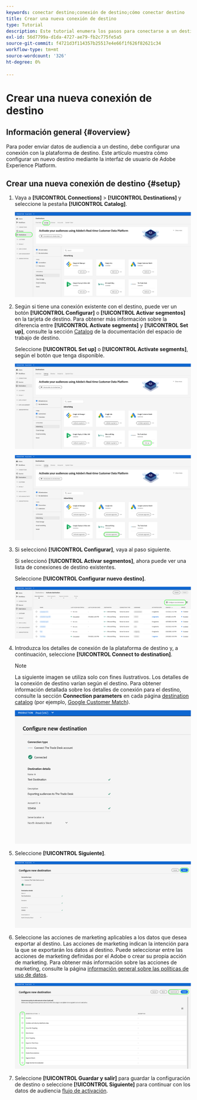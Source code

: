 ```yaml
---
keywords: conectar destino;conexión de destino;cómo conectar destino
title: Crear una nueva conexión de destino
type: Tutorial
description: Este tutorial enumera los pasos para conectarse a un destino en Adobe Experience Platform
exl-id: 56d7799a-d1da-4727-ae79-fb2c775fe5a5
source-git-commit: f4721d3f114357b25517e4e66f1f626f82621c34
workflow-type: tm+mt
source-wordcount: '326'
ht-degree: 0%

---
```


# Crear una nueva conexión de destino

## Información general {#overview}

Para poder enviar datos de audiencia a un destino, debe configurar una conexión con la plataforma de destino. Este artículo muestra cómo configurar un nuevo destino mediante la interfaz de usuario de Adobe Experience Platform.

## Crear una nueva conexión de destino {#setup}

1. Vaya a **[!UICONTROL Connections]** > **[!UICONTROL Destinations]** y seleccione la pestaña **[!UICONTROL Catalog]**.

   ![Página Catálogo](../assets/ui/connect-destinations/catalog.png)

1. Según si tiene una conexión existente con el destino, puede ver un botón **[!UICONTROL Configurar]** o **[!UICONTROL Activar segmentos]** en la tarjeta de destino. Para obtener más información sobre la diferencia entre **[!UICONTROL Activate segments]** y **[!UICONTROL Set up]**, consulte la sección [Catalog](../ui/destinations-workspace.md#catalog) de la documentación del espacio de trabajo de destino.

   Seleccione **[!UICONTROL Set up]** o **[!UICONTROL Activate segments]**, según el botón que tenga disponible.

   ![Página Catálogo](../assets/ui/connect-destinations/set-up.png)

   ![Activar segmentos](../assets/ui/connect-destinations/activate-segments.png)

1. Si seleccionó **[!UICONTROL Configurar]**, vaya al paso siguiente.

   Si seleccionó **[!UICONTROL Activar segmentos]**, ahora puede ver una lista de conexiones de destino existentes.

   Seleccione **[!UICONTROL Configurar nuevo destino]**.

   ![Configurar nuevo destino](../assets/ui/connect-destinations/configure-new-destination.png)

1. Introduzca los detalles de conexión de la plataforma de destino y, a continuación, seleccione **[!UICONTROL Connect to destination]**.

   >[!NOTE]
   >
   >La siguiente imagen se utiliza solo con fines ilustrativos. Los detalles de la conexión de destino varían según el destino. Para obtener información detallada sobre los detalles de conexión para el destino, consulte la sección **Connection parameters** en cada página [destination catalog](../catalog/overview.md) (por ejemplo, [Google Customer Match](..//catalog/advertising/google-customer-match.md#parameters)).

   ![Conectarse al destino](../assets/ui/connect-destinations/connect-destination.png)

1. Seleccione **[!UICONTROL Siguiente]**.

   ![Conectarse al destino](../assets/ui/connect-destinations/next.png)

1. Seleccione las acciones de marketing aplicables a los datos que desea exportar al destino. Las acciones de marketing indican la intención para la que se exportarán los datos al destino. Puede seleccionar entre las acciones de marketing definidas por el Adobe o crear su propia acción de marketing. Para obtener más información sobre las acciones de marketing, consulte la página [información general sobre las políticas de uso de datos](../../data-governance/policies/overview.md).

   ![Seleccionar acciones de marketing](../assets/ui/connect-destinations/governance.png)

1. Seleccione **[!UICONTROL Guardar y salir]** para guardar la configuración de destino o seleccione **[!UICONTROL Siguiente]** para continuar con los datos de audiencia [flujo de activación](activation-overview.md).